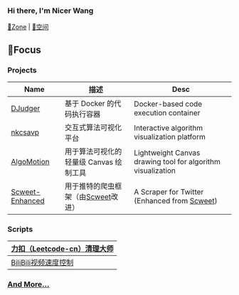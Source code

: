 ### Hi there, I'm Nicer Wang

[📜Zone](https://nicerwang.github.io) | [📜空间](https://nicerwang.github.io/zh/)

## 🎯Focus

### Projects

| Name                                                  | 描述                                   | Desc                                                        |
| ----------------------------------------------------- | -------------------------------------- | ----------------------------------------------------------- |
| [DJudger](https://nicerwang.github.io/DJudger)        | 基于 Docker 的代码执行容器             | Docker-based code execution container                       |
| [nkcsavp](http://nkcsavp.github.io/)                  | 交互式算法可视化平台                   | Interactive algorithm visualization platform                |
| [AlgoMotion](https://github.com/NicerWang/Algomotion) | 用于算法可视化的轻量级 Canvas 绘制工具 | Lightweight Canvas drawing tool for algorithm visualization |
| [Scweet-Enhanced](https://github.com/NicerWang/Scweet-Enhanced) | 用于推特的爬虫框架（由[Scweet](https://github.com/Altimis/Scweet)改进）| A Scraper for Twitter (Enhanced from [Scweet](https://github.com/Altimis/Scweet)) |

### Scripts

| [力扣（Leetcode-cn）清理大师](https://github.com/NicerWang/leetcode-cleaner) |
| ------------------------------------------------------------ |
| [BiliBili视频速度控制](https://github.com/NicerWang/Bili_Video_Speed_Controller) |

### [And More...](https://github.com/NicerWang?tab=repositories)


